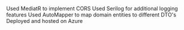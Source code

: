 Used MediatR to implement CORS
Used Serilog for additional logging features
Used AutoMapper to map domain entities to different DTO's
Deployed and hosted on Azure
